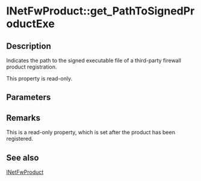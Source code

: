 # INetFwProduct::get_PathToSignedProductExe

## Description

Indicates the path to the signed executable file of a third-party firewall product registration.

This property is read-only.

## Parameters

## Remarks

This is a read-only property, which is set after the product has been registered.

## See also

[INetFwProduct](https://learn.microsoft.com/previous-versions/windows/desktop/api/netfw/nn-netfw-inetfwproduct)